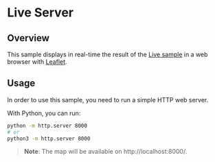 # Live Server

## Overview

This sample displays in real-time the result of the [Live sample](../README.md) in a web browser with [Leaflet](https://leafletjs.com/).

## Usage

In order to use this sample, you need to run a simple HTTP web server.

With Python, you can run:

```bash
python -m http.server 8000
# or
python3 -m http.server 8000
```

> **Note**: The map will be available on http://localhost:8000/.
